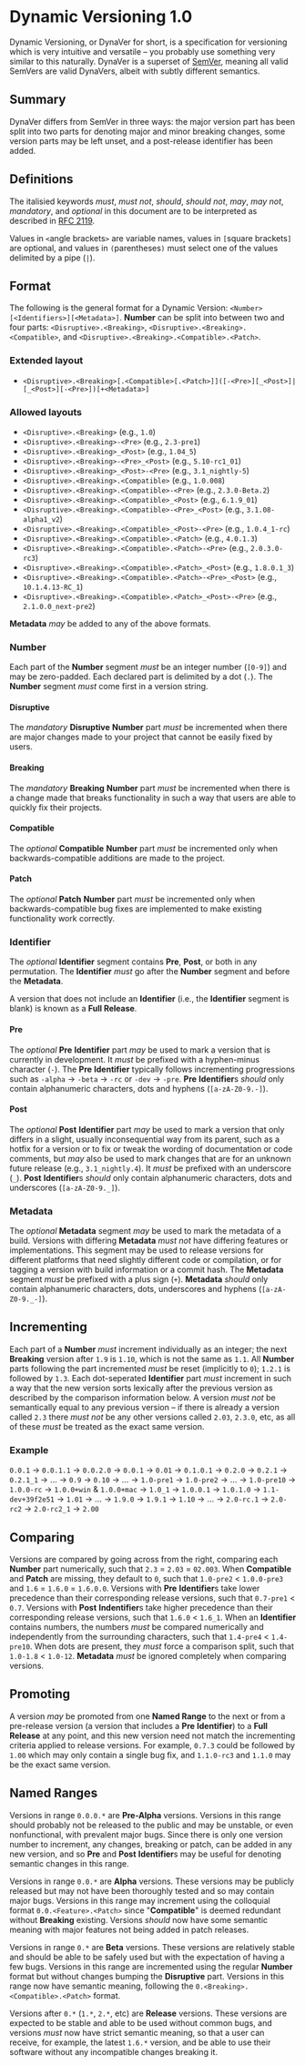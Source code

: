 # Dynamic Versioning 1.0

Dynamic Versioning, or DynaVer for short, is a specification for versioning which is very intuitive and versatile &ndash; you probably use something very similar to this naturally.
DynaVer is a superset of [SemVer](https://github.com/semver/semver), meaning all valid SemVers are valid DynaVers, albeit with subtly different semantics.

## Summary
DynaVer differs from SemVer in three ways: the major version part has been split into two parts for denoting major and minor breaking changes, some version parts may be left unset, and a post-release identifier has been added.

## Definitions
The italisied keywords *must*, *must not*, *should*, *should not*, *may*, *may not*, *mandatory*, and *optional* in this document are to be interpreted as described in [RFC 2119](https://datatracker.ietf.org/doc/html/rfc2119).

Values in `<`angle brackets`>` are variable names, values in `[`square brackets`]` are optional, and values in `(`parentheses`)` must select one of the values delimited by a pipe (`|`).

## Format
The following is the general format for a Dynamic Version: `<Number>[<Identifiers>][<Metadata>]`. **Number** can be split into between two and four parts: `<Disruptive>.<Breaking>`, `<Disruptive>.<Breaking>.<Compatible>`, and `<Disruptive>.<Breaking>.<Compatible>.<Patch>`.

### Extended layout
- `<Disruptive>.<Breaking>[.<Compatible>[.<Patch>]]([-<Pre>][_<Post>]|[_<Post>][-<Pre>])[+<Metadata>]`

### Allowed layouts
- `<Disruptive>.<Breaking>` (e.g., `1.0`)
- `<Disruptive>.<Breaking>-<Pre>` (e.g., `2.3-pre1`)
- `<Disruptive>.<Breaking>_<Post>` (e.g., `1.04_5`)
- `<Disruptive>.<Breaking>-<Pre>_<Post>` (e.g., `5.10-rc1_01`)
- `<Disruptive>.<Breaking>_<Post>-<Pre>` (e.g., `3.1_nightly-5`)
- `<Disruptive>.<Breaking>.<Compatible>` (e.g., `1.0.008`)
- `<Disruptive>.<Breaking>.<Compatible>-<Pre>` (e.g., `2.3.0-Beta.2`)
- `<Disruptive>.<Breaking>.<Compatible>_<Post>` (e.g., `6.1.9_01`)
- `<Disruptive>.<Breaking>.<Compatible>-<Pre>_<Post>` (e.g., `3.1.08-alpha1_v2`)
- `<Disruptive>.<Breaking>.<Compatible>_<Post>-<Pre>` (e.g., `1.0.4_1-rc`)
- `<Disruptive>.<Breaking>.<Compatible>.<Patch>` (e.g., `4.0.1.3`)
- `<Disruptive>.<Breaking>.<Compatible>.<Patch>-<Pre>` (e.g., `2.0.3.0-rc3`)
- `<Disruptive>.<Breaking>.<Compatible>.<Patch>_<Post>` (e.g., `1.8.0.1_3`)
- `<Disruptive>.<Breaking>.<Compatible>.<Patch>-<Pre>_<Post>` (e.g., `10.1.4.13-RC_1`)
- `<Disruptive>.<Breaking>.<Compatible>.<Patch>_<Post>-<Pre>` (e.g., `2.1.0.0_next-pre2`)

**Metadata** *may* be added to any of the above formats.

### Number

Each part of the **Number** segment *must* be an integer number (`[0-9]`) and may be zero-padded. Each declared part is delimited by a dot (`.`). The **Number** segment *must* come first in a version string.

#### Disruptive
The *mandatory* **Disruptive** **Number** part *must* be incremented when there are major changes made to your project that cannot be easily fixed by users.

#### Breaking
The *mandatory* **Breaking** **Number** part *must* be incremented when there is a change made that breaks functionality in such a way that users are able to quickly fix their projects.

#### Compatible
The *optional* **Compatible** **Number** part *must* be incremented only when backwards-compatible additions are made to the project.

#### Patch
The *optional* **Patch** **Number** part *must* be incremented only when backwards-compatible bug fixes are implemented to make existing functionality work correctly.

### Identifier

The *optional* **Identifier** segment contains **Pre**, **Post**, or both in any permutation. The **Identifier** *must* go after the **Number** segment and before the **Metadata**.

A version that does not include an **Identifier** (i.e., the **Identifier** segment is blank) is known as a **Full Release**.

#### Pre
The *optional* **Pre** **Identifier** part *may* be used to mark a version that is currently in development. It *must* be prefixed with a hyphen-minus character (`-`). The **Pre** **Identifier** typically follows incrementing progressions such as `-alpha` &rarr; `-beta` &rarr; `-rc` or `-dev` &rarr; `-pre`. **Pre** **Identifier**s *should* only contain alphanumeric characters, dots and hyphens (`[a-zA-Z0-9.-]`).

#### Post
The *optional* **Post** **Identifier** part *may* be used to mark a version that only differs in a slight, usually inconsequential way from its parent, such as a hotfix for a version or to fix or tweak the wording of documentation or code comments, but *may* also be used to mark changes that are for an unknown future release (e.g., `3.1_nightly.4`). It *must* be prefixed with an underscore (`_`). **Post** **Identifier**s *should* only contain alphanumeric characters, dots and underscores (`[a-zA-Z0-9._]`).

### Metadata
The *optional* **Metadata** segment *may* be used to mark the metadata of a build. Versions with differing **Metadata** *must not* have differing features or implementations. This segment may be used to release versions for different platforms that need slightly different code or compilation, or for tagging a version with build information or a commit hash. The **Metadata** segment *must* be prefixed with a plus sign (`+`). **Metadata** *should* only contain alphanumeric characters, dots, underscores and hyphens (`[a-zA-Z0-9._-]`).

## Incrementing
Each part of a **Number** *must* increment individually as an integer; the next **Breaking** version after `1.9` is `1.10`, which is not the same as `1.1`. All **Number** parts following the part incremented *must* be reset (implicitly to `0`); `1.2.1` is followed by `1.3`. Each dot-seperated **Identifier** part *must* increment in such a way that the new version sorts lexically after the previous version as described by the comparison information below. A version *must not* be semantically equal to any previous version &ndash; if there is already a version called `2.3` there *must not* be any other versions called `2.03`, `2.3.0`, etc, as all of these *must* be treated as the exact same version.

### Example
`0.0.1` &rarr; `0.0.1.1` &rarr; `0.0.2.0` &rarr; `0.0.1` &rarr; `0.01` &rarr; `0.1.0.1` &rarr; `0.2.0` &rarr; `0.2.1` &rarr; `0.2.1_1` &rarr; ... &rarr; `0.9` &rarr; `0.10` &rarr; ... &rarr; `1.0-pre1` &rarr; `1.0-pre2` &rarr; ... &rarr; `1.0-pre10` &rarr; `1.0.0-rc` &rarr; `1.0.0+win` & `1.0.0+mac` &rarr; `1.0_1` &rarr; `1.0.0.1` &rarr; `1.0.1.0` &rarr; `1.1-dev+39f2e51` &rarr; `1.01` &rarr; ... &rarr; `1.9.0` &rarr; `1.9.1` &rarr; `1.10` &rarr; ... &rarr; `2.0-rc.1` &rarr; `2.0-rc2` &rarr; `2.0-rc2_1` &rarr; `2.00`

## Comparing
Versions are compared by going across from the right, comparing each **Number** part numerically, such that `2.3` = `2.03` = `02.003`. When **Compatible** and **Patch** are missing, they default to `0`, such that `1.0-pre2` < `1.0.0-pre3` and `1.6` = `1.6.0` = `1.6.0.0`. Versions with **Pre** **Identifier**s take lower precedence than their corresponding release versions, such that `0.7-pre1` < `0.7`. Versions with **Post** **Indentifier**s take higher precedence than their corresponding release versions, such that `1.6.0` < `1.6_1`. When an **Identifier** contains numbers, the numbers *must* be compared numerically and independently from the surrounding characters, such that `1.4-pre4` < `1.4-pre10`. When dots are present, they *must* force a comparison split, such that `1.0-1.8` < `1.0-12`. **Metadata** *must* be ignored completely when comparing versions.

## Promoting
A version *may* be promoted from one **Named Range** to the next or from a pre-release version (a version that includes a **Pre** **Identifier**) to a **Full Release** at any point, and this new version need not match the incrementing criteria applied to release versions. For example, `0.7.3` could be followed by `1.00` which may only contain a single bug fix, and `1.1.0-rc3` and `1.1.0` may be the exact same version.

## Named Ranges
Versions in range `0.0.0.*` are **Pre-Alpha** versions. Versions in this range should probably not be released to the public and may be unstable, or even nonfunctional, with prevalent major bugs. Since there is only one version number to increment, any changes, breaking or patch, can be added in any new version, and so **Pre** and **Post** **Identifier**s may be useful for denoting semantic changes in this range.

Versions in range `0.0.*` are **Alpha** versions. These versions may be publicly released but may not have been thoroughly tested and so may contain major bugs. Versions in this range may increment using the colloquial format `0.0.<Feature>.<Patch>` since "**Compatible**" is deemed redundant without **Breaking** existing. Versions *should* now have some semantic meaning with major features not being added in patch releases.

Versions in range `0.*` are **Beta** versions. These versions are relatively stable and should be able to be safely used but with the expectation of having a few bugs. Versions in this range are incremented using the regular **Number** format but without changes bumping the **Disruptive** part. Versions in this range now have semantic meaning, following the `0.<Breaking>.<Compatible>.<Patch>` format.

Versions after `0.*` (`1.*`, `2.*`, etc) are **Release** versions. These versions are expected to be stable and able to be used without common bugs, and versions *must* now have strict semantic meaning, so that a user can receive, for example, the latest `1.6.*` version, and be able to use their software without any incompatible changes breaking it.
